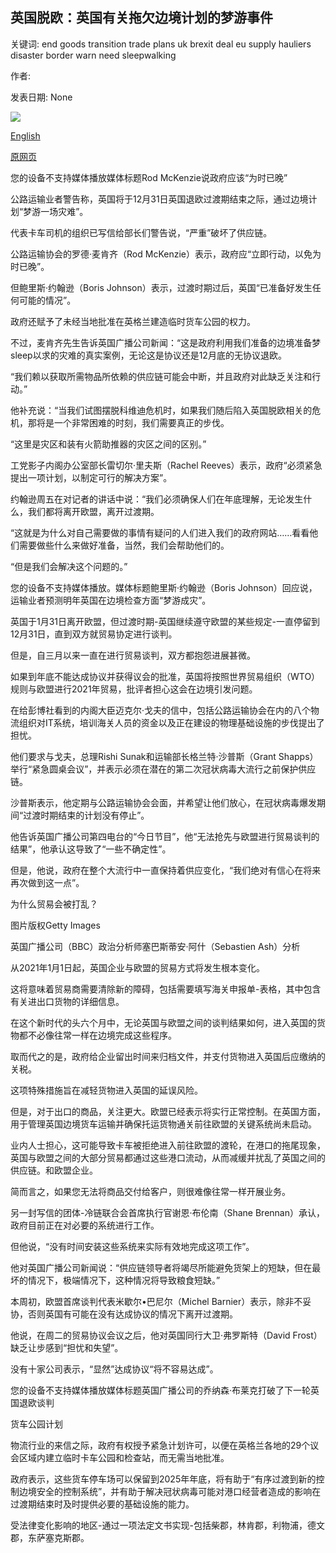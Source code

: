 ## 英国脱欧：英国有关拖欠边境计划的梦游事件

关键词: end goods transition trade plans uk brexit deal eu supply hauliers disaster border warn need sleepwalking

作者: 

发表日期: None

![](https://ichef.bbci.co.uk/images/ic/1024x576/p08qhyxm.jpg)

[English](Brexit%3A%20UK%20%27sleepwalking%20into%20disaster%27%20over%20border%20plans%2C%20hauliers%20warn.md)

[原网页](https://www.bbc.com/news/uk-54021421)

您的设备不支持媒体播放媒体标题Rod McKenzie说政府应该“为时已晚”

公路运输业者警告称，英国将于12月31日英国退欧过渡期结束之际，通过边境计划“梦游一场灾难”。

代表卡车司机的组织已写信给部长们警告说，“严重”破坏了供应链。

公路运输协会的罗德·麦肯齐（Rod McKenzie）表示，政府应“立即行动，以免为时已晚”。

但鲍里斯·约翰逊（Boris Johnson）表示，过渡时期过后，英国“已准备好发生任何可能的情况”。

政府还赋予了未经当地批准在英格兰建造临时货车公园的权力。

不过，麦肯齐先生告诉英国广播公司新闻：“这是政府利用我们准备的边境准备梦sleep以求的灾难的真实案例，无论这是协议还是12月底的无协议退欧。

“我们赖以获取所需物品所依赖的供应链可能会中断，并且政府对此缺乏关注和行动。”

他补充说：“当我们试图摆脱科维迪危机时，如果我们随后陷入英国脱欧相关的危机，那将是一个非常困难的时刻，我们需要真正的步伐。

“这里是灾区和装有火箭助推器的灾区之间的区别。”

工党影子内阁办公室部长雷切尔·里夫斯（Rachel Reeves）表示，政府“必须紧急提出一项计划，以制定可行的解决方案”。

约翰逊周五在对记者的讲话中说：“我们必须确保人们在年底理解，无论发生什么，我们都将离开欧盟，离开过渡期。

“这就是为什么对自己需要做的事情有疑问的人们进入我们的政府网站……看看他们需要做些什么来做好准备，当然，我们会帮助他们的。

“但是我们会解决这个问题的。”

您的设备不支持媒体播放。媒体标题鲍里斯·约翰逊（Boris Johnson）回应说，运输业者预测明年英国在边境检查方面“梦游成灾”。

英国于1月31日离开欧盟，但过渡时期-英国继续遵守欧盟的某些规定-一直停留到12月31日，直到双方就贸易协定进行谈判。

但是，自三月以来一直在进行贸易谈判，双方都抱怨进展甚微。

如果到年底不能达成协议并获得议会的批准，英国将按照世界贸易组织（WTO）规则与欧盟进行2021年贸易，批评者担心这会在边境引发问题。

在给彭博社看到的内阁大臣迈克尔·戈夫的信中，包括公路运输协会在内的八个物流组织对IT系统，培训海关人员的资金以及正在建设的物理基础设施的步伐提出了担忧。

他们要求与戈夫，总理Rishi Sunak和运输部长格兰特·沙普斯（Grant Shapps）举行“紧急圆桌会议”，并表示必须在潜在的第二次冠状病毒大流行之前保护供应链。

沙普斯表示，他定期与公路运输协会会面，并希望让他们放心，在冠状病毒爆发期间“过渡时期结束的计划没有停止”。

他告诉英国广播公司第四电台的“今日节目”，他“无法抢先与欧盟进行贸易谈判的结果”，他承认这导致了“一些不确定性”。

但是，他说，政府在整个大流行中一直保持着供应变化，“我们绝对有信心在将来再次做到这一点”。

为什么贸易会被打乱？

图片版权Getty Images

英国广播公司（BBC）政治分析师塞巴斯蒂安·阿什（Sebastien Ash）分析

从2021年1月1日起，英国企业与欧盟的贸易方式将发生根本变化。

这将意味着贸易商需要清除新的障碍，包括需要填写海关申报单-表格，其中包含有关进出口货物的详细信息。

在这个新时代的头六个月中，无论英国与欧盟之间的谈判结果如何，进入英国的货物都不必像往常一样在边境完成这些程序。

取而代之的是，政府给企业留出时间来归档文件，并支付货物进入英国后应缴纳的关税。

这项特殊措施旨在减轻货物进入英国的延误风险。

但是，对于出口的商品，关注更大。欧盟已经表示将实行正常控制。在英国方面，用于管理英国边境货车运输并确保托运货物通关前往欧盟的关键系统尚未启动。

业内人士担心，这可能导致卡车被拒绝进入前往欧盟的渡轮，在港口的拖尾现象，英国与欧盟之间的大部分贸易都通过这些港口流动，从而减缓并扰乱了英国之间的供应链。和欧盟企业。

简而言之，如果您无法将商品交付给客户，则很难像往常一样开展业务。

另一封写信的团体-冷链联合会首席执行官谢恩·布伦南（Shane Brennan）承认，政府目前正在对必要的系统进行工作。

但他说，“没有时间安装这些系统来实际有效地完成这项工作”。

他对英国广播公司新闻说：“供应链领导者将竭尽所能避免货架上的短缺，但在最坏的情况下，极端情况下，这种情况将导致粮食短缺。”

本周初，欧盟首席谈判代表米歇尔•巴尼尔（Michel Barnier）表示，除非不妥协，否则英国有可能在没有达成协议的情况下离开过渡期。

他说，在周二的贸易协议会议之后，他对英国同行大卫·弗罗斯特（David Frost）缺乏让步感到“担忧和失望”。

没有十家公司表示，“显然”达成协议“将不容易达成”。

您的设备不支持媒体播放媒体标题英国广播公司的乔纳森·布莱克打破了下一轮英国退欧谈判

货车公园计划

物流行业的来信之际，政府有权授予紧急计划许可，以便在英格兰各地的29个议会区域内建立临时卡车公园和检查站，而无需当地批准。

政府表示，这些货车停车场可以保留到2025年年底，将有助于“有序过渡到新的控制边境安全的控制系统”，并有助于解决冠状病毒可能对港口经营者造成的影响在过渡期结束时及时提供必要的基础设施的能力。

受法律变化影响的地区-通过一项法定文书实现-包括柴郡，林肯郡，利物浦，德文郡，东萨塞克斯郡。